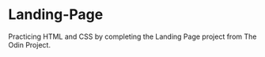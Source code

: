 # Landing-Page

Practicing HTML and CSS by completing the Landing Page project from The Odin Project.
